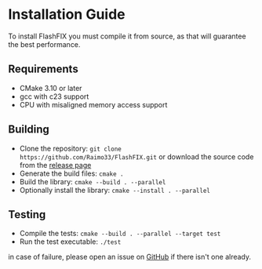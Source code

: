 # Installation Guide

To install FlashFIX you must compile it from source, as that will guarantee the best performance.

## Requirements

  - CMake 3.10 or later
  - gcc with c23 support
  - CPU with misaligned memory access support

## Building

  - Clone the repository: ```git clone https://github.com/Raimo33/FlashFIX.git``` or download the source code from the [release page](https://github.com/Raimo33/FlashFIX/releases)
  - Generate the build files: ```cmake .```
  - Build the library: ```cmake --build . --parallel```
  - Optionally install the library: ```cmake --install . --parallel```

## Testing
  
  - Compile the tests: ```cmake --build . --parallel --target test```
  - Run the test executable: ```./test```

in case of failure, please open an issue on [GitHub](https://github.com/Raimo33/FlashFIX/labels/test-failed) if there isn't one already.